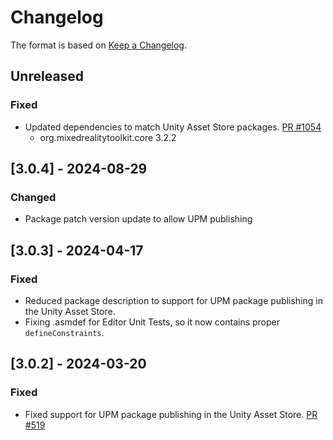 # Changelog

The format is based on [Keep a Changelog](https://keepachangelog.com/en/1.1.0/).

## Unreleased

### Fixed

* Updated dependencies to match Unity Asset Store packages. [PR #1054](https://github.com/MixedRealityToolkit/MixedRealityToolkit-Unity/pull/1054)
  * org.mixedrealitytoolkit.core 3.2.2

## [3.0.4] - 2024-08-29

### Changed

* Package patch version update to allow UPM publishing

## [3.0.3] - 2024-04-17

### Fixed

* Reduced package description to support for UPM package publishing in the Unity Asset Store.
* Fixing .asmdef for Editor Unit Tests, so it now contains proper `defineConstraints`.

## [3.0.2] - 2024-03-20

### Fixed

* Fixed support for UPM package publishing in the Unity Asset Store. [PR #519](https://github.com/MixedRealityToolkit/MixedRealityToolkit-Unity/pull/519)
